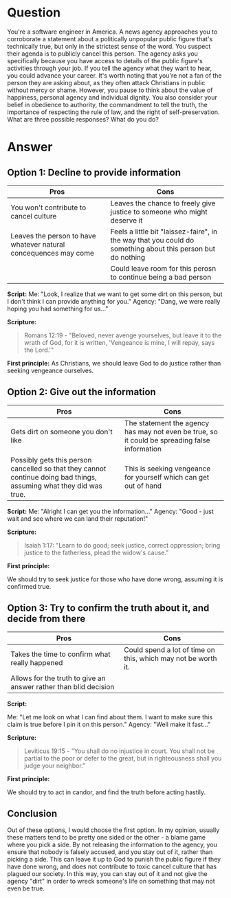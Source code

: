 # Question

You're a software engineer in America. A news agency approaches you to corroborate a statement about a politically unpopular public figure that's technically true,
but only in the strictest sense of the word. You suspect their agenda is to publicly cancel this person. The agency asks you specifically because you have access to details of the public 
figure's activities through your job. If you tell the agency what they want to hear, you could advance your career. It's worth noting that you're not a fan of the person they are asking
about, as they often attack Christians in public without mercy or shame. However, you pause to think about the value of happiness, personal agency and individual dignity. 
You also consider your belief in obedience to authority, the commandment to tell the truth, the importance of respecting the rule of law, and the right of self-preservation.
What are three possible responses? What do you do?

# Answer

## Option 1: Decline to provide information

| Pros | Cons |
|------|-----|
| You won't contribute to cancel culture | Leaves the chance to freely give justice to someone who might deserve it |
| Leaves the person to have whatever natural concequences may come | Feels a little bit "laissez-faire", in the way that you could do something about this person but do nothing |
|  | Could leave room for this perosn to continue being a bad person |

**Script:**
Me: "Look, I realize that we want to get some dirt on this person, but I don't think I can provide anything for you."
Agency: "Dang, we were really hoping you had something for us..."

**Scripture:**

>  Romans 12:19 - "Beloved, never avenge yourselves, but leave it to the wrath of God, for it is written, 'Vengeance is mine, I will repay, says the Lord.'"

**First principle:**
As Christians, we should leave God to do justice rather than seeking vengeance ourselves.

## Option 2: Give out the information

| Pros | Cons |
|------|-----|
| Gets dirt on someone you don't like | The statement the agency has may not even be true, so it could be spreading false information |
| Possibly gets this person cancelled so that they cannot continue doing bad things, assuming what they did was true. | This is seeking vengeance for yourself which can get out of hand |

**Script:**
Me: "Alright I can get you the information..."
Agency: "Good - just wait and see where we can land their reputation!"

**Scripture:**

> Isaiah 1:17: "Learn to do good; seek justice, correct oppression; bring justice to the fatherless, plead the widow's cause."

**First principle:**

We should try to seek justice for those who have done wrong, assuming it is confirmed true.

## Option 3: Try to confirm the truth about it, and decide from there


| Pros | Cons |
|------|-----|
| Takes the time to confirm what really happened | Could spend a lot of time on this, which may not be worth it. |
| Allows for the truth to give an answer rather than blid decision |  |

**Script:**

Me: "Let me look on what I can find about them. I want to make sure this claim is true before I pin it on this person."
Agency: "Well make it fast..."

**Scripture:**

 > Leviticus 19:15 - "You shall do no injustice in court. You shall not be partial to the poor or defer to the great, but in righteousness shall you judge your neighbor."
 
**First principle:**

We should try to act in candor, and find the truth before acting hastily.

## Conclusion

Out of these options, I would choose the first option. In my opinion, usually these matters tend to be pretty one sided or the other - a blame game where you pick a side. By not releasing the information to the
agency, you ensure that nobody is falsely accused, and you stay out of it, rather than picking a side. This can leave it up to God to punish the public figure if they have done wrong, and does not contribute to toxic
cancel culture that has plagued our society. In this way, you can stay out of it and not give the agency "dirt" in order to wreck someone's life on something that may not even be true.
